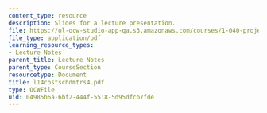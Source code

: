 ```yaml
---
content_type: resource
description: Slides for a lecture presentation.
file: https://ol-ocw-studio-app-qa.s3.amazonaws.com/courses/1-040-project-management-spring-2004/04985b6a6bf2444f55185d95dfcb7fde_l14costschdmtrs4.pdf
file_type: application/pdf
learning_resource_types:
- Lecture Notes
parent_title: Lecture Notes
parent_type: CourseSection
resourcetype: Document
title: l14costschdmtrs4.pdf
type: OCWFile
uid: 04985b6a-6bf2-444f-5518-5d95dfcb7fde
---
```

